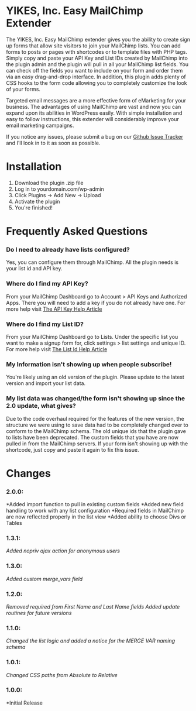 YIKES, Inc. Easy MailChimp Extender
===========
The YIKES, Inc. Easy MailChimp extender gives you the ability to create sign up forms that allow site visitors to join your MailChimp lists. You can add forms to posts or pages with shortcodes or to template files with PHP tags. Simply copy and paste your API Key and List IDs created by MailChimp into the plugin admin and the plugin will pull in all your MailChimp list fields. You can check off the fields you want to include on your form and order them via an easy drag-and-drop interface. In addition, this plugin adds plenty of CSS hooks to the form code allowing you to completely customize the look of your forms.

Targeted email messages are a more effective form of eMarketing for your business. The advantages of using MailChimp are vast and now you can expand upon its abilities in WordPress easily. With simple installation and easy to follow instructions, this extender will considerably improve your email marketing campaigns.

If you notice any issues, please submit a bug on our [Github Issue Tracker](https://github.com/yikesinc/yikes-inc-easy-mailchimp-extender/issues "Github Issue Tracker") and I'll look in to it as soon as possible.

Installation
===========

1. Download the plugin .zip file
1. Log in to yourdomain.com/wp-admin
1. Click Plugins -> Add New -> Upload
1. Activate the plugin
1. You're finished!

Frequently Asked Questions
===========

### Do I need to already have lists configured?
Yes, you can configure them through MailChimp. All the plugin needs is your list id and API key.

### Where do I find my API Key?
From your MailChimp Dashboard go to Account > API Keys and Authorized Apps. There you will need to add a key if you do not already have one.
For more help visit [The API Key Help Article](http://kb.mailchimp.com/article/where-can-i-find-my-api-key/ "API Key Help Article")

### Where do I find my List ID?
From your MailChimp Dashboard go to Lists. Under the specific list you want to make a signup form for, click settings > list settings and unique ID.
For more help visit [The List Id Help Article](http://kb.mailchimp.com/article/how-can-i-find-my-list-id/ "List Id Help Article")

### My Information isn't showing up when people subscribe!
You're likely using an old version of the plugin. Please update to the latest version and import your list data.

### My list data was changed/the form isn't showing up since the 2.0 update, what gives?
Due to the code overhaul required for the features of the new version, the structure we were using to save data had to be completely changed over to conform to the MailChimp schema. The old unique ids that the plugin gave to lists have been deprecated. The custom fields that you have are now pulled in from the MailChimp servers. If your form isn't showing up with the shortcode, just copy and paste it again to fix this issue.

Changes
===========

### 2.0.0:
*Added import function to pull in existing custom fields
*Added new field handling to work with any list configuration
*Required fields in MailChimp are now reflected properly in the list view
*Added ability to choose Divs or Tables

### 1.3.1:
*Added nopriv ajax action for anonymous users*

### 1.3.0:
*Added custom merge_vars field*

### 1.2.0:
*Removed required from First Name and Last Name fields*
*Added update routines for future versions*

### 1.1.0:
*Changed the list logic and added a notice for the MERGE VAR naming schema*

### 1.0.1:
*Changed CSS paths from Absolute to Relative*

### 1.0.0:
*Initial Release